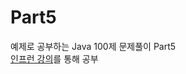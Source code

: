 # Part5
예제로 공부하는 Java 100제 문제풀이 Part5  
[인프런 강의](https://www.inflearn.com/course/%EC%9E%90%EB%B0%94-100%EC%A0%9C-5, '클릭하면 해당 사이트로 이동합니다')를 통해 공부
